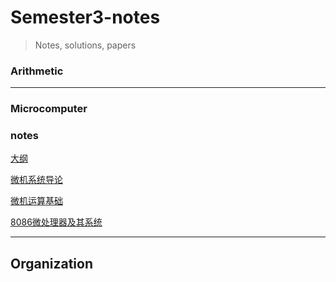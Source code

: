 # Semester3-notes

> Notes, solutions, papers

### Arithmetic



------

### Microcomputer

### notes

[大纲](https://bruno686.github.io/semester3-notes/microcomputer/Notes/outline.html)

[微机系统导论](https://bruno686.github.io/semester3-notes/microcomputer/Notes/chapter_one.html)

[微机运算基础](https://bruno686.github.io/semester3-notes/microcomputer/Notes/chapter_two.html)

[8086微处理器及其系统](https://bruno686.github.io/semester3-notes/microcomputer/Notes/chapter_three.html)

------

## Organization